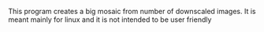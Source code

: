 This program creates a big mosaic from number of downscaled images. It is meant mainly for linux and it is not intended to be user friendly
